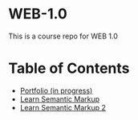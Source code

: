 # WEB-1.0
This is a course repo for WEB 1.0
# Table of Contents
* [Portfolio (in progress)](https://github.com/tristann3/WEB-1.0/tree/master/WEB%201.0%20Portfolio)
* [Learn Semantic Markup](https://github.com/tristann3/WEB-1.0/tree/master/learn-semantic-markup-master)
* [Learn Semantic Markup 2](https://github.com/tristann3/WEB-1.0/tree/master/learn-markup-level-2-master)
